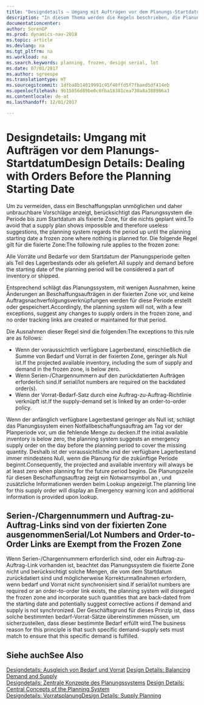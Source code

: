 ```yaml
---
title: "Designdetails – Umgang mit Aufträgen vor dem Planungs-Startdatum"
description: "In diesem Thema werden die Regeln beschrieben, die Planung für Aufträge in der fixierten Zone anwendet."
documentationcenter: 
author: SorenGP
ms.prod: dynamics-nav-2018
ms.topic: article
ms.devlang: na
ms.tgt_pltfrm: na
ms.workload: na
ms.search.keywords: planning, frozen, design serial, lot
ms.date: 07/01/2017
ms.author: sgroespe
ms.translationtype: HT
ms.sourcegitcommit: 1dfba8b14019991c95f40ffd5f7fbaed5df414eb
ms.openlocfilehash: 9b15856d89be0c0fba18381cea730a8a388986a3
ms.contentlocale: de-at
ms.lasthandoff: 12/01/2017

---
```

# <a name="design-details-dealing-with-orders-before-the-planning-starting-date"></a><span data-ttu-id="6093d-103">Designdetails: Umgang mit Aufträgen vor dem Planungs-Startdatum</span><span class="sxs-lookup"><span data-stu-id="6093d-103">Design Details: Dealing with Orders Before the Planning Starting Date</span></span>
<span data-ttu-id="6093d-104">Um zu vermeiden, dass ein Beschaffungsplan unmöglichen und daher unbrauchbare Vorschläge anzeigt, berücksichtigt das Planungssystem die Periode bis zum Startdatum als fixierte Zone, für die nichts geplant wird.</span><span class="sxs-lookup"><span data-stu-id="6093d-104">To avoid that a supply plan shows impossible and therefore useless suggestions, the planning system regards the period up until the planning starting date a frozen zone where nothing is planned for.</span></span> <span data-ttu-id="6093d-105">Die folgende Regel gilt für die fixierte Zone:</span><span class="sxs-lookup"><span data-stu-id="6093d-105">The following rule applies to the frozen zone:</span></span>  
  
<span data-ttu-id="6093d-106">Alle Vorräte und Bedarfe vor dem Startdatum der Planungsperiode gelten als Teil des Lagerbestands oder als geliefert.</span><span class="sxs-lookup"><span data-stu-id="6093d-106">All supply and demand before the starting date of the planning period will be considered a part of inventory or shipped.</span></span>  
  
<span data-ttu-id="6093d-107">Entsprechend schlägt das Planungssystem, mit wenigen Ausnahmen, keine Änderungen an Beschaffungsaufträgen in der fixierten Zone vor, und keine Auftragsnachverfolgungsverknüpfungen werden für diese Periode erstellt oder gespeichert.</span><span class="sxs-lookup"><span data-stu-id="6093d-107">Accordingly, the planning system will not, with a few exceptions, suggest any changes to supply orders in the frozen zone, and no order tracking links are created or maintained for that period.</span></span>  
  
<span data-ttu-id="6093d-108">Die Ausnahmen dieser Regel sind die folgenden:</span><span class="sxs-lookup"><span data-stu-id="6093d-108">The exceptions to this rule are as follows:</span></span>  
  
* <span data-ttu-id="6093d-109">Wenn der voraussichtlich verfügbare Lagerbestand, einschließlich die Summe von Bedarf und Vorrat in der fixierten Zone, geringer als Null ist.</span><span class="sxs-lookup"><span data-stu-id="6093d-109">If the projected available inventory, including the sum of supply and demand in the frozen zone, is below zero.</span></span>  
* <span data-ttu-id="6093d-110">Wenn Serien-/Chargennummern auf den zurückdatierten Aufträgen erforderlich sind.</span><span class="sxs-lookup"><span data-stu-id="6093d-110">If serial/lot numbers are required on the backdated order(s).</span></span>  
* <span data-ttu-id="6093d-111">Wenn der Vorrat-Bedarf-Satz durch eine Auftrag-zu-Auftrag-Richtlinie verknüpft ist.</span><span class="sxs-lookup"><span data-stu-id="6093d-111">If the supply-demand set is linked by an order-to-order policy.</span></span>  
  
<span data-ttu-id="6093d-112">Wenn der anfänglich verfügbare Lagerbestand geringer als Null ist, schlägt das Planungssystem einen Notfallbeschaffungsauftrag am Tag vor der Planperiode vor, um die fehlende Menge zu decken.</span><span class="sxs-lookup"><span data-stu-id="6093d-112">If the initial available inventory is below zero, the planning system suggests an emergency supply order on the day before the planning period to cover the missing quantity.</span></span> <span data-ttu-id="6093d-113">Deshalb ist der voraussichtliche und der verfügbare Lagerbestand immer mindestens Null, wenn die Planung für die zukünftige Periode beginnt.</span><span class="sxs-lookup"><span data-stu-id="6093d-113">Consequently, the projected and available inventory will always be at least zero when planning for the future period begins.</span></span> <span data-ttu-id="6093d-114">Die Planungszeile für diesen Beschaffungsauftrag zeigt ein Notwarnsymbol an , und zusätzliche Informationen werden beim Lookup angezeigt.</span><span class="sxs-lookup"><span data-stu-id="6093d-114">The planning line for this supply order will display an Emergency warning icon and additional information is provided upon lookup.</span></span>  
  
## <a name="seriallot-numbers-and-order-to-order-links-are-exempt-from-the-frozen-zone"></a><span data-ttu-id="6093d-115">Serien-/Chargennummern und Auftrag-zu-Auftrag-Links sind von der fixierten Zone ausgenommen</span><span class="sxs-lookup"><span data-stu-id="6093d-115">Serial/Lot Numbers and Order-to-Order Links are Exempt from the Frozen Zone</span></span>  
<span data-ttu-id="6093d-116">Wenn Serien-/Chargennummern erforderlich sind, oder ein Auftrag-zu-Auftrag-Link vorhanden ist, beachtet das Planungssystem die fixierte Zone nicht und berücksichtigt solche Mengen, die vom dem Startdatum zurückdatiert sind und möglicherweise Korrekturmaßnahmen erfordern, wenn bedarf und Vorrat nicht synchronisiert sind.</span><span class="sxs-lookup"><span data-stu-id="6093d-116">If serial/lot numbers are required or an order-to-order link exists, the planning system will disregard the frozen zone and incorporate such quantities that are back-dated from the starting date and potentially suggest corrective actions if demand and supply is not synchronized.</span></span> <span data-ttu-id="6093d-117">Der Geschäftsgrund für dieses Prinzip ist, dass solche bestimmten bedarf-Vorrat-Sätze übereinstimmen müssen, um sicherzustellen, dass dieser bestimmte Bedarf erfüllt wird.</span><span class="sxs-lookup"><span data-stu-id="6093d-117">The business reason for this principle is that such specific demand-supply sets must match to ensure that this specific demand is fulfilled.</span></span>  
  
## <a name="see-also"></a><span data-ttu-id="6093d-118">Siehe auch</span><span class="sxs-lookup"><span data-stu-id="6093d-118">See Also</span></span>  
<span data-ttu-id="6093d-119">[Designdetails: Ausgleich von Bedarf und Vorrat](design-details-balancing-demand-and-supply.md) </span><span class="sxs-lookup"><span data-stu-id="6093d-119">[Design Details: Balancing Demand and Supply](design-details-balancing-demand-and-supply.md) </span></span>  
<span data-ttu-id="6093d-120">[Designdetails: Zentrale Konzepte des Planungssystems](design-details-central-concepts-of-the-planning-system.md) </span><span class="sxs-lookup"><span data-stu-id="6093d-120">[Design Details: Central Concepts of the Planning System](design-details-central-concepts-of-the-planning-system.md) </span></span>  
[<span data-ttu-id="6093d-121">Designdetails: Vorratsplanung</span><span class="sxs-lookup"><span data-stu-id="6093d-121">Design Details: Supply Planning</span></span>](design-details-supply-planning.md)
